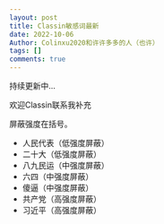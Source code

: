 ```yaml
---
layout: post
title: Classin敏感词最新
date: 2022-10-06
Author: Colinxu2020和许许多多的人（也许）
tags: []
comments: true
---
```

持续更新中...

欢迎Classin联系我补充

屏蔽强度在括号。

- 人民代表（低强度屏蔽）
- 二十大（低强度屏蔽）
- 八九民运（中强度屏蔽）
- 六四（中强度屏蔽）
- 傻逼（中强度屏蔽）
- 共产党（高强度屏蔽）
- 习近平（高强度屏蔽）
